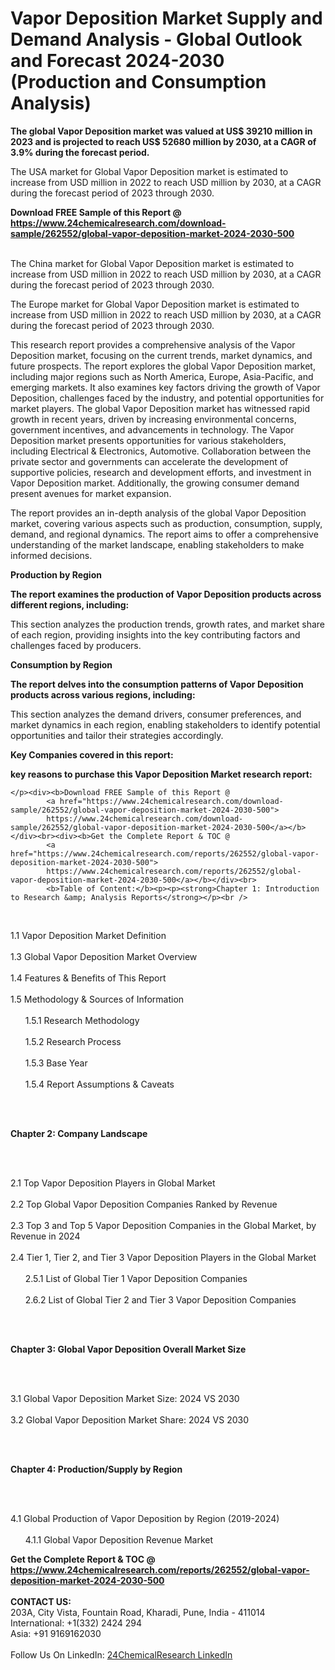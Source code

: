 <h1>Vapor Deposition Market Supply and Demand Analysis - Global Outlook and Forecast 2024-2030 (Production and Consumption Analysis)</h1><p><strong>The global Vapor Deposition market was valued at US$ 39210 million in 2023 and is projected to reach US$ 52680 million by 2030, at a CAGR of 3.9% during the forecast period.</strong></p><p>
</p><p>The USA market for Global Vapor Deposition market is estimated to increase from USD million in 2022 to reach USD million by 2030, at a CAGR during the forecast period of 2023 through 2030.</p><div><b>Download FREE Sample of this Report @ 
            <a href="https://www.24chemicalresearch.com/download-sample/262552/global-vapor-deposition-market-2024-2030-500">
            https://www.24chemicalresearch.com/download-sample/262552/global-vapor-deposition-market-2024-2030-500</a></b></div><br><p>
</p><p>The China market for Global Vapor Deposition market is estimated to increase from USD million in 2022 to reach USD million by 2030, at a CAGR during the forecast period of 2023 through 2030.</p><p>
</p><p>The Europe market for Global Vapor Deposition market is estimated to increase from USD million in 2022 to reach USD million by 2030, at a CAGR during the forecast period of 2023 through 2030.</p><p>
</p><p>This research report provides a comprehensive analysis of the Vapor Deposition market, focusing on the current trends, market dynamics, and future prospects. The report explores the global Vapor Deposition market, including major regions such as North America, Europe, Asia-Pacific, and emerging markets. It also examines key factors driving the growth of Vapor Deposition, challenges faced by the industry, and potential opportunities for market players. The global Vapor Deposition market has witnessed rapid growth in recent years, driven by increasing environmental concerns, government incentives, and advancements in technology. The Vapor Deposition market presents opportunities for various stakeholders, including Electrical &amp; Electronics, Automotive. Collaboration between the private sector and governments can accelerate the development of supportive policies, research and development efforts, and investment in Vapor Deposition market. Additionally, the growing consumer demand present avenues for market expansion. </p><p>
</p><p>The report provides an in-depth analysis of the global Vapor Deposition market, covering various aspects such as production, consumption, supply, demand, and regional dynamics. The report aims to offer a comprehensive understanding of the market landscape, enabling stakeholders to make informed decisions.</p><p>
</p><p><strong>Production by Region</strong></p><p>
</p><p><strong>The report examines the production of Vapor Deposition products across different regions, including:</strong></p><p>
</p><p>
</p><p>This section analyzes the production trends, growth rates, and market share of each region, providing insights into the key contributing factors and challenges faced by producers.</p><p>
</p><p><strong>Consumption by Region</strong></p><p>
</p><p><strong>The report delves into the consumption patterns of Vapor Deposition products across various regions, including:</strong></p><p>
</p><p>
</p><p>This section analyzes the demand drivers, consumer preferences, and market dynamics in each region, enabling stakeholders to identify potential opportunities and tailor their strategies accordingly.</p><p>
<strong>Key Companies covered in this report:</strong></p><p>
</p><p>
</p><p><strong>key reasons to purchase this Vapor Deposition Market research report:</strong></p><p>

	</p><div><b>Download FREE Sample of this Report @ 
            <a href="https://www.24chemicalresearch.com/download-sample/262552/global-vapor-deposition-market-2024-2030-500">
            https://www.24chemicalresearch.com/download-sample/262552/global-vapor-deposition-market-2024-2030-500</a></b></div><br><div><b>Get the Complete Report & TOC @ 
            <a href="https://www.24chemicalresearch.com/reports/262552/global-vapor-deposition-market-2024-2030-500">
            https://www.24chemicalresearch.com/reports/262552/global-vapor-deposition-market-2024-2030-500</a></b></div><br>
            <b>Table of Content:</b><p><p><strong>Chapter 1: Introduction to Research &amp; Analysis Reports</strong></p><br />
<br />
<p>1.1 Vapor Deposition Market Definition<br /><br />
1.3 Global Vapor Deposition Market Overview<br /><br />
1.4 Features &amp; Benefits of This Report<br /><br />
1.5 Methodology &amp; Sources of Information<br /><br />
&nbsp;&nbsp;&nbsp;&nbsp;&nbsp; 1.5.1 Research Methodology<br /><br />
&nbsp;&nbsp;&nbsp;&nbsp;&nbsp; 1.5.2 Research Process<br /><br />
&nbsp;&nbsp;&nbsp;&nbsp;&nbsp; 1.5.3 Base Year<br /><br />
&nbsp;&nbsp;&nbsp;&nbsp;&nbsp; 1.5.4 Report Assumptions &amp; Caveats</p><br />
<br />
<p><strong>Chapter 2: Company Landscape</strong></p><br />
<br />
<p>2.1 Top Vapor Deposition Players in Global Market<br /><br />
2.2 Top Global Vapor Deposition Companies Ranked by Revenue<br /><br />
2.3 Top 3 and Top 5 Vapor Deposition Companies in the Global Market, by Revenue in 2024<br /><br />
2.4 Tier 1, Tier 2, and Tier 3 Vapor Deposition Players in the Global Market<br /><br />
&nbsp;&nbsp;&nbsp;&nbsp;&nbsp; 2.5.1 List of Global Tier 1 Vapor Deposition Companies<br /><br />
&nbsp;&nbsp;&nbsp;&nbsp;&nbsp; 2.6.2 List of Global Tier 2 and Tier 3 Vapor Deposition Companies</p><br />
<br />
<p><strong>Chapter 3: Global Vapor Deposition Overall Market Size</strong></p><br />
<br />
<p>3.1 Global Vapor Deposition Market Size: 2024 VS 2030<br /><br />
3.2 Global Vapor Deposition Market Share: 2024 VS 2030</p><br />
<br />
<p><strong>Chapter 4: Production/Supply by Region</strong></p><br />
<br />
<p>4.1 Global Production of Vapor Deposition by Region (2019-2024)<br /><br />
&nbsp;&nbsp;&nbsp;&nbsp;&nbsp; 4.1.1 Global Vapor Deposition Revenue Market </p><div><b>Get the Complete Report & TOC @ 
            <a href="https://www.24chemicalresearch.com/reports/262552/global-vapor-deposition-market-2024-2030-500">
            https://www.24chemicalresearch.com/reports/262552/global-vapor-deposition-market-2024-2030-500</a></b></div><br><b>CONTACT US:</b><br>
            203A, City Vista, Fountain Road, Kharadi, Pune, India - 411014<br>
            International: +1(332) 2424 294<br>
            Asia: +91 9169162030 <br><br>
            Follow Us On LinkedIn: <a href="https://www.linkedin.com/company/24chemicalresearch/">24ChemicalResearch LinkedIn</a>